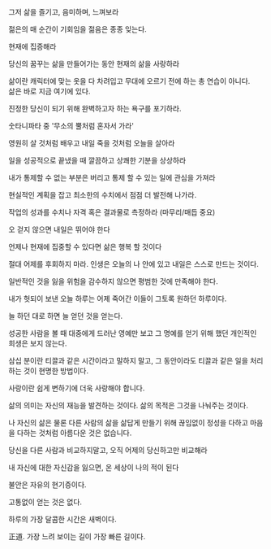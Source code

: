 그저 삶을 즐기고, 음미하며, 느껴보라

젊은의 매 순간이 기회임을 젊음은 종종 잊는다.

현재에 집증해라

당신의 꿈꾸는 삶을 만들어가는 동안 현재의 삶을 사랑하라

삶이란 캐릭터에 맞는 옷을 다 차려입고 무대에 오르기 전에 하는 총 연습이 아니다.<br>
삶은 바로 지금 여기에 있다.

진정한 당신이 되기 위해 완벽하고자 하는 욕구를 포기하라.

숫타니파타 중 '무소의 뿔처럼 혼자서 가라'

영원히 살 것처럼 배우고 내일 죽을 것처럼 오늘을 살아라

일을 성공적으로 끝냈을 때 깔끔하고 상쾌한 기분을 상상하라

내가 통제할 수 없는 부분은 버리고 통제 할 수 있는 일에 관심을 가져라

현실적인 계획을 잡고 최소한의 수치에서 점점 더 발전해 나가라.

작업의 성과를 수치나 자격 혹은 결과물로 측정하라 (마무리/매듭 중요)

오 걷지 않으면 내일은 뛰어야 한다

언제나 현재에 집중할 수 있다면 삶은 행복 할 것이다

절대 어제를 후회하지 마라. 인생은 오늘의 나 안에 있고 내일은 스스로 만드는 것이다.

일반적인 것을 잃을 위험을 감수하지 않으면 평범한 것에 만족해야 한다.

내가 헛되이 보낸 오늘 하루는 어제 죽어간 이들이 그토록 원하던 하루이다.

늘 하던 대로 하면 늘 얻던 것을 얻는다.

성공한 사람을 볼 때 대중에게 드러난 영예만 보고 그 명예를 얻기 위해 했던 개인적인 희생은 보지 않는다.

삼십 분이란 티끌과 같은 시간이라고 말하지 말고, 그 동안이라도 티끌과 같은 일을 처리하는 것이 현명한 방법이다.

사랑이란 쉽게 변하기에 더욱 사랑해야 합니다.

삶의 의미는 자신의 재능을 발견하는 것이다. 삶의 목적은 그것을 나눠주는 것이다.

나 자신의 삶은 물론 다른 사람의 삶을 삶답게 만들기 위해 끊임없이 정성을 다하고 마음을 다하는 것처럼 아름다운 것은 없습니다.

당신을 다른 사람과 비교하지말고, 오직 어제의 당신하고만 비교해라

내 자신에 대한 자신감을 잃으면, 온 세상이 나의 적이 된다

불안은 자유의 현기증이다.

고통없이 얻는 것은 없다.

하루의 가장 달콤한 시간은 새벽이다.

正道. 가장 느려 보이는 길이 가장 빠른 길이다.
